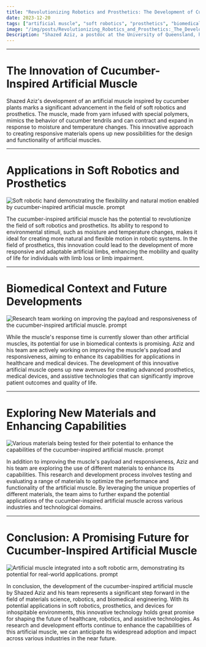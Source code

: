 ```yaml
---
title: "Revolutionizing Robotics and Prosthetics: The Development of Cucumber-Inspired Artificial Muscle"
date: 2023-12-20
tags: ["artificial muscle", "soft robotics", "prosthetics", "biomedical innovation"]
image: "/img/posts/Revolutionizing_Robotics_and_Prosthetics:_The_Development_of_Cucumber-Inspired_Artificial_Muscle/0.png"
Description: "Shazed Aziz, a postdoc at the University of Queensland, has developed an artificial muscle inspired by cucumber plants that can move on its own in response to environmental stimuli. This blog post explores the potential applications and future developments of this groundbreaking innovation."
---
```



---
# The Innovation of Cucumber-Inspired Artificial Muscle

Shazed Aziz's development of an artificial muscle inspired by cucumber plants marks a significant advancement in the field of soft robotics and prosthetics. The muscle, made from yarn infused with special polymers, mimics the behavior of cucumber tendrils and can contract and expand in response to moisture and temperature changes. This innovative approach to creating responsive materials opens up new possibilities for the design and functionality of artificial muscles.



---
# Applications in Soft Robotics and Prosthetics

![Soft robotic hand demonstrating the flexibility and natural motion enabled by cucumber-inspired artificial muscle. prompt](/img/posts/Revolutionizing_Robotics_and_Prosthetics:_The_Development_of_Cucumber-Inspired_Artificial_Muscle/2.png "Soft robotic hand demonstrating the flexibility and natural motion enabled by cucumber-inspired artificial muscle.")

The cucumber-inspired artificial muscle has the potential to revolutionize the field of soft robotics and prosthetics. Its ability to respond to environmental stimuli, such as moisture and temperature changes, makes it ideal for creating more natural and flexible motion in robotic systems. In the field of prosthetics, this innovation could lead to the development of more responsive and adaptable artificial limbs, enhancing the mobility and quality of life for individuals with limb loss or limb impairment.



---
# Biomedical Context and Future Developments

![Research team working on improving the payload and responsiveness of the cucumber-inspired artificial muscle. prompt](/img/posts/Revolutionizing_Robotics_and_Prosthetics:_The_Development_of_Cucumber-Inspired_Artificial_Muscle/3.png "Research team working on improving the payload and responsiveness of the cucumber-inspired artificial muscle.")

While the muscle's response time is currently slower than other artificial muscles, its potential for use in biomedical contexts is promising. Aziz and his team are actively working on improving the muscle's payload and responsiveness, aiming to enhance its capabilities for applications in healthcare and medical devices. The development of this innovative artificial muscle opens up new avenues for creating advanced prosthetics, medical devices, and assistive technologies that can significantly improve patient outcomes and quality of life.



---
# Exploring New Materials and Enhancing Capabilities

![Various materials being tested for their potential to enhance the capabilities of the cucumber-inspired artificial muscle. prompt](/img/posts/Revolutionizing_Robotics_and_Prosthetics:_The_Development_of_Cucumber-Inspired_Artificial_Muscle/4.png "Various materials being tested for their potential to enhance the capabilities of the cucumber-inspired artificial muscle.")

In addition to improving the muscle's payload and responsiveness, Aziz and his team are exploring the use of different materials to enhance its capabilities. This research and development process involves testing and evaluating a range of materials to optimize the performance and functionality of the artificial muscle. By leveraging the unique properties of different materials, the team aims to further expand the potential applications of the cucumber-inspired artificial muscle across various industries and technological domains.



---
# Conclusion: A Promising Future for Cucumber-Inspired Artificial Muscle

![Artificial muscle integrated into a soft robotic arm, demonstrating its potential for real-world applications. prompt](/img/posts/Revolutionizing_Robotics_and_Prosthetics:_The_Development_of_Cucumber-Inspired_Artificial_Muscle/5.png "Artificial muscle integrated into a soft robotic arm, demonstrating its potential for real-world applications.")

In conclusion, the development of the cucumber-inspired artificial muscle by Shazed Aziz and his team represents a significant step forward in the field of materials science, robotics, and biomedical engineering. With its potential applications in soft robotics, prosthetics, and devices for inhospitable environments, this innovative technology holds great promise for shaping the future of healthcare, robotics, and assistive technologies. As research and development efforts continue to enhance the capabilities of this artificial muscle, we can anticipate its widespread adoption and impact across various industries in the near future.


